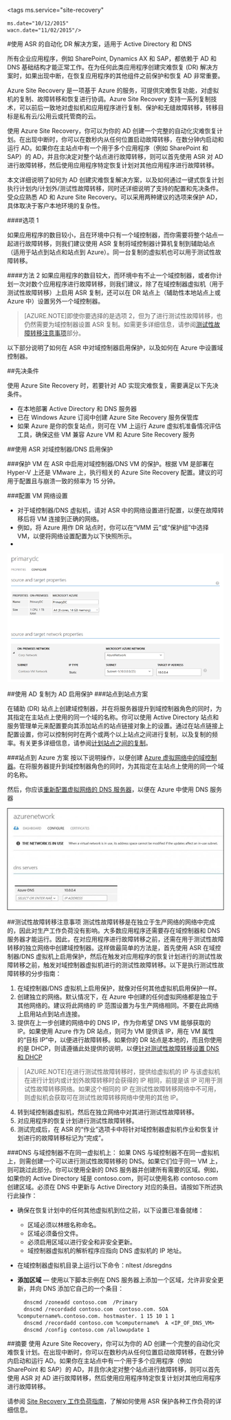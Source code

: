 <properties
	pageTitle="Active Directory 的 ASR 指南 | Windows Azure" 
	description="本文详细说明了如何使用 Azure Site Recovery 为 AD 创建灾难恢复解决方案，以及如何通过一键式恢复计划执行计划内/计划外/测试性故障转移，同时还详细说明了支持的配置和先决条件。" 
	services="site-recovery" 
	documentationCenter="" 
	authors="prateek9us" 
	manager="abhiag" 
	editor=""/>

<tags 
	ms.service="site-recovery"

	ms.date="10/12/2015" 
	wacn.date="11/02/2015"/>

#使用 ASR 的自动化 DR 解决方案，适用于 Active Directory 和 DNS


所有企业应用程序，例如 SharePoint, Dynamics AX 和 SAP，都依赖于 AD 和 DNS 基础结构才能正常工作。在为任何此类应用程序创建灾难恢复 (DR) 解决方案时，如果出现中断，在恢复应用程序的其他组件之前保护和恢复 AD 非常重要。

Azure Site Recovery 是一项基于 Azure 的服务，可提供灾难恢复功能，对虚拟机的复制、故障转移和恢复进行协调。Azure Site Recovery 支持一系列复制技术，可以前后一致地对虚拟机和应用程序进行复制、保护和无缝故障转移，转移目标是私有云/公用云或托管商的云。

使用 Azure Site Recovery，你可以为你的 AD 创建一个完整的自动化灾难恢复计划。在出现中断时，你可以在数秒内从任何位置启动故障转移，在数分钟内启动和运行 AD。如果你在主站点中有一个用于多个应用程序（例如 SharePoint 和 SAP）的 AD，并且你决定对整个站点进行故障转移，则可以首先使用 ASR 对 AD 进行故障转移，然后使用应用程序特定恢复计划对其他应用程序进行故障转移。

本文详细说明了如何为 AD 创建灾难恢复解决方案，以及如何通过一键式恢复计划执行计划内/计划外/测试性故障转移，同时还详细说明了支持的配置和先决条件。受众应熟悉 AD 和 Azure Site Recovery。可以采用两种建议的选项来保护 AD，具体取决于客户本地环境的复杂性。

####选项 1

如果应用程序的数目较小，且在环境中只有一个域控制器，而你需要将整个站点一起进行故障转移，则我们建议使用 ASR 复制将域控制器计算机复制到辅助站点（适用于站点到站点和站点到 Azure）。同一台复制的虚拟机也可以用于测试性故障转移。

####方法 2
如果应用程序的数目较大，而环境中有不止一个域控制器，或者你计划一次对数个应用程序进行故障转移，则我们建议，除了在域控制器虚拟机（用于测试性故障转移）上启用 ASR 复制，还可以在 DR 站点上（辅助性本地站点上或 Azure 中）设置另外一个域控制器。

>[AZURE.NOTE]即使你要选择的是选项 2，但为了进行测试性故障转移，也仍然需要为域控制器设置 ASR 复制。如需更多详细信息，请参阅[测试性故障转移注意事项](#considerations-for-test-failover)部分。


以下部分说明了如何在 ASR 中对域控制器启用保护，以及如何在 Azure 中设置域控制器。


##先决条件

使用 Azure Site Recovery 时，若要针对 AD 实现灾难恢复，需要满足以下先决条件。

- 在本地部署 Active Directory 和 DNS 服务器
- 已在 Windows Azure 订阅中创建 Azure Site Recovery 服务保管库 
- 如果 Azure 是你的恢复站点，则可在 VM 上运行 Azure 虚拟机准备情况评估工具，确保这些 VM 兼容 Azure VM 和 Azure Site Recovery 服务


##使用 ASR 对域控制器/DNS 启用保护


###保护 VM
在 ASR 中启用对域控制器/DNS VM 的保护。根据 VM 是部署在 Hyper-V 上还是 VMware 上，执行相关的 Azure Site Recovery 配置。建议的可用于配置且与崩溃一致的频率为 15 分钟。

###配置 VM 网络设置
- 对于域控制器/DNS 虚拟机，请对 ASR 中的网络设置进行配置，以便在故障转移后将 VM 连接到正确的网络。 
- 例如，将 Azure 用作 DR 站点时，你可以在“VMM 云”或“保护组”中选择 VM，以便将网络设置配置为以下快照所示。
- 
![VM 网络设置](./media/site-recovery-active-directory/VM-Network-Settings.png)

##使用 AD 复制为 AD 启用保护
###站点到站点方案

在辅助 (DR) 站点上创建域控制器，并在将服务器提升到域控制器角色的同时，为其指定在主站点上使用的同一个域的名称。你可以使用 Active Directory 站点和服务管理单元来配置要向其添加站点的站点链接对象上的设置。通过在站点链接上配置设置，你可以控制何时在两个或两个以上站点之间进行复制，以及复制的频率。有关更多详细信息，请参阅[计划站点之间的复制](https://technet.microsoft.com/zh-cn/library/cc731862.aspx)。

###站点到 Azure 方案
按以下说明操作，以便创建 [Azure 虚拟网络中的域控制器](/documentation/articles/virtual-networks-install-replica-active-directory-domain-controller)。在将服务器提升到域控制器角色的同时，为其指定在主站点上使用的同一个域的名称。

然后，你应该[重新配置虚拟网络的 DNS 服务器](/documentation/articles/virtual-networks-install-replica-active-directory-domain-controller#reconfigure-dns-server-for-the-virtual-network)，以便在 Azure 中使用 DNS 服务器
  
![Azure 网络](./media/site-recovery-active-directory/azure-network.png)

##测试性故障转移注意事项
测试性故障转移是在独立于生产网络的网络中完成的，因此对生产工作负荷没有影响。大多数应用程序还需要存在域控制器和 DNS 服务器才能运行。因此，在对应用程序进行故障转移之前，还需在用于测试性故障转移的独立网络中创建域控制器。这样做最简单的方法是，首先使用 ASR 在域控制器/DNS 虚拟机上启用保护，然后在触发对应用程序的恢复计划进行的测试性故障转移之前，触发对域控制器虚拟机进行的测试性故障转移。以下是执行测试性故障转移的分步指南：

1. 在域控制器/DNS 虚拟机上启用保护，就像对任何其他虚拟机启用保护一样。
2. 创建独立的网络。默认情况下，在 Azure 中创建的任何虚拟网络都是独立于其他网络的。建议将此网络的 IP 范围设置为与生产网络相同。不要在此网络上启用站点到站点连接。
3. 提供在上一步创建的网络中的 DNS IP，作为你希望 DNS VM 能够获取的 IP。如果使用 Azure 作为 DR 站点，则可为 VM 提供该 IP，用在 VM 属性的“目标 IP”中，以便进行故障转移。如果你的 DR 站点是本地的，而且你使用的是 DHCP，则请遵循此处提供的说明，以便[针对测试性故障转移设置 DNS 和 DHCP](/documentation/articles/site-recovery-failover#prepare-dhcp) 

>[AZURE.NOTE]在进行测试性故障转移时，提供给虚拟机的 IP 与该虚拟机在进行计划内或计划外故障转移时会获得的 IP 相同，前提是该 IP 可用于测试性故障转移网络。如果这个相同的 IP 在测试性故障转移网络中不可用，则虚拟机会获取可在测试性故障转移网络中使用的其他 IP。

4. 转到域控制器虚拟机，然后在独立网络中对其进行测试性故障转移。 
5. 对应用程序的恢复计划进行测试性故障转移。
6. 测试完成后，在 ASR 的“作业”选项卡中将针对域控制器虚拟机作业和恢复计划进行的故障转移标记为“完成”。 

###DNS 与域控制器不在同一虚拟机上： 
如果 DNS 与域控制器不在同一虚拟机上，则需创建一个可以进行测试性故障转移的 DNS。如果它们位于同一 VM 上，则可跳过此部分。你可以使用全新的 DNS 服务器并创建所有需要的区域。例如，如果你的 Active Directory 域是 contoso.com，则可以使用名称 contoso.com 创建区域。必须在 DNS 中更新与 Active Directory 对应的条目。请按如下所述执行此操作：

- 确保在恢复计划中的任何其他虚拟机到位之前，以下设置已准备就绪：
	- 区域必须以林根名称命名。
	- 区域必须备份文件。
	- 必须启用区域以进行安全和非安全更新。
	- 域控制器虚拟机的解析程序应指向 DNS 虚拟机的 IP 地址。
- 在域控制器虚拟机目录上运行以下命令：nltest /dsregdns

- **添加区域** — 使用以下脚本示例在 DNS 服务器上添加一个区域，允许非安全更新，并向 DNS 添加它自己的一个条目：

	    dnscmd /zoneadd contoso.com  /Primary 
	    dnscmd /recordadd contoso.com  contoso.com. SOA %computername%.contoso.com. hostmaster. 1 15 10 1 1 
	    dnscmd /recordadd contoso.com %computername%  A <IP_OF_DNS_VM> 
	    dnscmd /config contoso.com /allowupdate 1


##摘要
使用 Azure Site Recovery，你可以为你的 AD 创建一个完整的自动化灾难恢复计划。在出现中断时，你可以在数秒内从任何位置启动故障转移，在数分钟内启动和运行 AD。如果你在主站点中有一个用于多个应用程序（例如 SharePoint 和 SAP）的 AD，并且你决定对整个站点进行故障转移，则可以首先使用 ASR 对 AD 进行故障转移，然后使用应用程序特定恢复计划对其他应用程序进行故障转移。


请参阅 [Site Recovery 工作负荷指南](/documentation/articles/site-recovery-workload)，了解如何使用 ASR 保护各种工作负荷的详细信息。

<!---HONumber=79-->